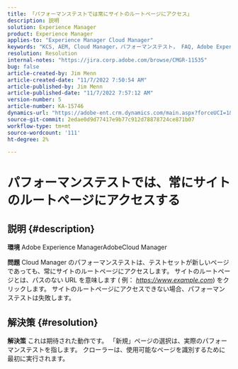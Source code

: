 ```yaml
---
title: 「パフォーマンステストでは常にサイトのルートページにアクセス」
description: 説明
solution: Experience Manager
product: Experience Manager
applies-to: "Experience Manager Cloud Manager"
keywords: "KCS, AEM, Cloud Manager，パフォーマンステスト， FAQ, Adobe Experience Manager，ルートページ"
resolution: Resolution
internal-notes: "https://jira.corp.adobe.com/browse/CMGR-11535"
bug: false
article-created-by: Jim Menn
article-created-date: "11/7/2022 7:50:54 AM"
article-published-by: Jim Menn
article-published-date: "11/7/2022 7:57:12 AM"
version-number: 5
article-number: KA-15746
dynamics-url: "https://adobe-ent.crm.dynamics.com/main.aspx?forceUCI=1&pagetype=entityrecord&etn=knowledgearticle&id=f6cd19e2-705e-ed11-9561-6045bd0065f9"
source-git-commit: 2edae0d9d77417e9b77c912d78878724ce871b07
workflow-type: tm+mt
source-wordcount: '111'
ht-degree: 2%

---
```


# パフォーマンステストでは、常にサイトのルートページにアクセスする

## 説明 {#description}


<b>環境</b>
Adobe Experience ManagerAdobeCloud Manager

<b>問題</b>
Cloud Manager のパフォーマンステストは、テストセットが新しいページであっても、常にサイトのルートページにアクセスします。
サイトのルートページとは、パスのない URL を意味します ( 例： *https://www.example.com*) をクリックします。
サイトのルートページにアクセスできない場合、パフォーマンステストは失敗します。


## 解決策 {#resolution}


<b>解決策</b>
これは期待された動作です。
「新規」ページの選択は、実際のパフォーマンステストを指します。
クローラーは、使用可能なページを識別するために最初に実行されます。
